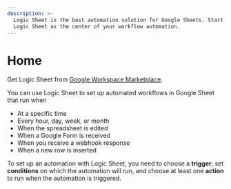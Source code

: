 ```yaml
---
description: >-
  Logic Sheet is the best automation solution for Google Sheets. Start using
  Logic Sheet as the center of your workflow automation.
---
```


# Home

Get Logic Sheet from [Google Workspace Marketplace](https://workspace.google.com/marketplace/app/logic_sheet_automate_your_spreadsheets/796322869198).

You can use Logic Sheet to set up automated workflows in Google Sheet that run when

* At a specific time
* Every hour, day, week, or month
* When the spreadsheet is edited
* When a Google Form is received
* When you receive a webhook response
* When a new row is inserted

To set up an automation with Logic Sheet, you need to choose a **trigger**, set **conditions** on which the automation will run, and choose at least one **action** to run when the automation is triggered.
